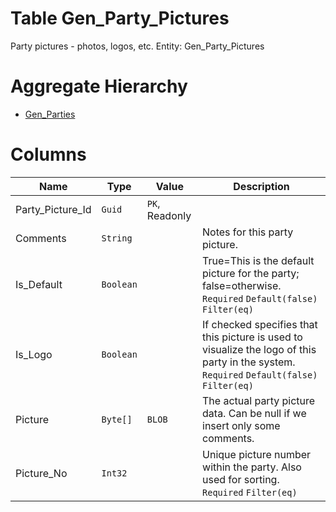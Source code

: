 # Table Gen_Party_Pictures

Party pictures - photos, logos, etc. Entity: Gen_Party_Pictures

# Aggregate Hierarchy

* [Gen_Parties](Gen_Parties.md)

# Columns

| Name | Type | Value | Description |
| - | - | - | --- |
|Party_Picture_Id|`Guid`|`PK`, Readonly||
|Comments|`String`||Notes for this party picture. |
|Is_Default|`Boolean`||True=This is the default picture for the party; false=otherwise. `Required` `Default(false)` `Filter(eq)` |
|Is_Logo|`Boolean`||If checked specifies that this picture is used to visualize the logo of this party in the system. `Required` `Default(false)` `Filter(eq)` |
|Picture|`Byte[]`|`BLOB`|The actual party picture data. Can be null if we insert only some comments. |
|Picture_No|`Int32`||Unique picture number within the party. Also used for sorting. `Required` `Filter(eq)` |
